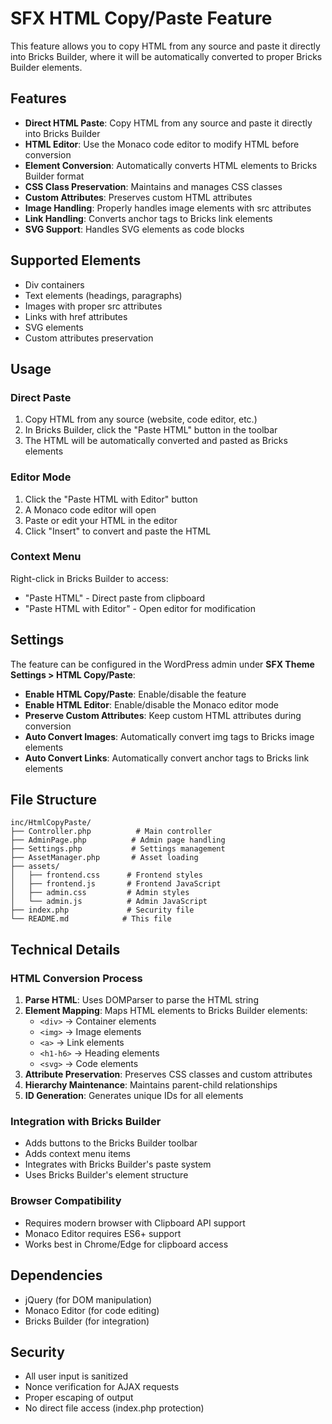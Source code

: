 # SFX HTML Copy/Paste Feature

This feature allows you to copy HTML from any source and paste it directly into Bricks Builder, where it will be automatically converted to proper Bricks Builder elements.

## Features

- **Direct HTML Paste**: Copy HTML from any source and paste it directly into Bricks Builder
- **HTML Editor**: Use the Monaco code editor to modify HTML before conversion
- **Element Conversion**: Automatically converts HTML elements to Bricks Builder format
- **CSS Class Preservation**: Maintains and manages CSS classes
- **Custom Attributes**: Preserves custom HTML attributes
- **Image Handling**: Properly handles image elements with src attributes
- **Link Handling**: Converts anchor tags to Bricks link elements
- **SVG Support**: Handles SVG elements as code blocks

## Supported Elements

- Div containers
- Text elements (headings, paragraphs)
- Images with proper src attributes
- Links with href attributes
- SVG elements
- Custom attributes preservation

## Usage

### Direct Paste
1. Copy HTML from any source (website, code editor, etc.)
2. In Bricks Builder, click the "Paste HTML" button in the toolbar
3. The HTML will be automatically converted and pasted as Bricks elements

### Editor Mode
1. Click the "Paste HTML with Editor" button
2. A Monaco code editor will open
3. Paste or edit your HTML in the editor
4. Click "Insert" to convert and paste the HTML

### Context Menu
Right-click in Bricks Builder to access:
- "Paste HTML" - Direct paste from clipboard
- "Paste HTML with Editor" - Open editor for modification

## Settings

The feature can be configured in the WordPress admin under **SFX Theme Settings > HTML Copy/Paste**:

- **Enable HTML Copy/Paste**: Enable/disable the feature
- **Enable HTML Editor**: Enable/disable the Monaco editor mode
- **Preserve Custom Attributes**: Keep custom HTML attributes during conversion
- **Auto Convert Images**: Automatically convert img tags to Bricks image elements
- **Auto Convert Links**: Automatically convert anchor tags to Bricks link elements

## File Structure

```
inc/HtmlCopyPaste/
├── Controller.php          # Main controller
├── AdminPage.php          # Admin page handling
├── Settings.php           # Settings management
├── AssetManager.php       # Asset loading
├── assets/
│   ├── frontend.css      # Frontend styles
│   ├── frontend.js       # Frontend JavaScript
│   ├── admin.css         # Admin styles
│   └── admin.js          # Admin JavaScript
├── index.php             # Security file
└── README.md            # This file
```

## Technical Details

### HTML Conversion Process

1. **Parse HTML**: Uses DOMParser to parse the HTML string
2. **Element Mapping**: Maps HTML elements to Bricks Builder elements:
   - `<div>` → Container elements
   - `<img>` → Image elements
   - `<a>` → Link elements
   - `<h1-h6>` → Heading elements
   - `<svg>` → Code elements
3. **Attribute Preservation**: Preserves CSS classes and custom attributes
4. **Hierarchy Maintenance**: Maintains parent-child relationships
5. **ID Generation**: Generates unique IDs for all elements

### Integration with Bricks Builder

- Adds buttons to the Bricks Builder toolbar
- Adds context menu items
- Integrates with Bricks Builder's paste system
- Uses Bricks Builder's element structure

### Browser Compatibility

- Requires modern browser with Clipboard API support
- Monaco Editor requires ES6+ support
- Works best in Chrome/Edge for clipboard access

## Dependencies

- jQuery (for DOM manipulation)
- Monaco Editor (for code editing)
- Bricks Builder (for integration)

## Security

- All user input is sanitized
- Nonce verification for AJAX requests
- Proper escaping of output
- No direct file access (index.php protection) 